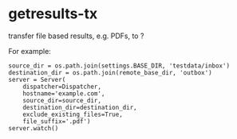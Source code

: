 # getresults-tx
transfer file based results, e.g. PDFs, to ?


For example:

    source_dir = os.path.join(settings.BASE_DIR, 'testdata/inbox')
    destination_dir = os.path.join(remote_base_dir, 'outbox')
    server = Server(
        dispatcher=Dispatcher,
        hostname='example.com',
        source_dir=source_dir,
        destination_dir=destination_dir,
        exclude_existing_files=True,
        file_suffix='.pdf')
    server.watch()

